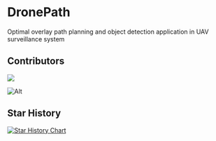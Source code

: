 # DronePath
Optimal overlay path planning and object detection application in UAV surveillance system


<h2 id="contrib">Contributors</h2>

<a href="https://github.com/NienCongChua/DronePath/graphs/contributors">
  <img src="https://opencollective.com/DronePath/contributors.svg?width=890&button=false" />
</a>

![Alt](https://repobeats.axiom.co/api/embed/f597c915603b3c80ab25f91ca765477d7503559f.svg "Repobeats analytics image")

<h2 id="star_hist">Star History</h2>

<a href="https://star-history.com/#NienCongChua/DronePath&Date">
 <picture>
   <source media="(prefers-color-scheme: dark)" srcset="https://api.star-history.com/svg?repos=NienCongChua/DronePath&type=Date&theme=dark" />
   <source media="(prefers-color-scheme: light)" srcset="https://api.star-history.com/svg?repos=NienCongChua/DronePath&type=Date" />
   <img alt="Star History Chart" src="https://api.star-history.com/svg?repos=NienCongChua/DronePath&type=Date"/>
 </picture>
</a>

